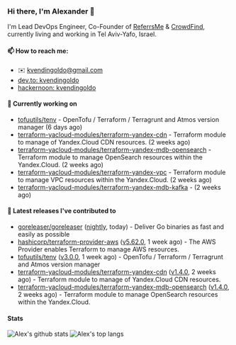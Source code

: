 ### Hi there, I'm Alexander 👋

I'm Lead DevOps Engineer, Co-Founder of [ReferrsMe](https://referrs.me/) & [CrowdFind](https://crowdfind.ai/), currently living and working in Tel Aviv-Yafo, Israel.

#### 📫 How to reach me:

- ✉️ kvendingoldo@gmail.com
- [dev.to: kvendingoldo](https://dev.to/kvendingoldo)
- [hackernoon: kvendingoldo](https://hackernoon.com/u/kvendingoldo)

#### 👷 Currently working on


- [tofuutils/tenv](https://github.com/tofuutils/tenv) - OpenTofu / Terraform / Terragrunt and Atmos version manager (6 days ago)
- [terraform-yacloud-modules/terraform-yandex-cdn](https://github.com/terraform-yacloud-modules/terraform-yandex-cdn) - Terraform module to manage of Yandex.Cloud CDN resources. (2 weeks ago)
- [terraform-yacloud-modules/terraform-yandex-mdb-opensearch](https://github.com/terraform-yacloud-modules/terraform-yandex-mdb-opensearch) - Terraform module to manage OpenSearch resources within the Yandex.Cloud. (2 weeks ago)
- [terraform-yacloud-modules/terraform-yandex-vpc](https://github.com/terraform-yacloud-modules/terraform-yandex-vpc) - Terraform module to manage VPC resources within the Yandex.Cloud. (2 weeks ago)
- [terraform-yacloud-modules/terraform-yandex-mdb-kafka](https://github.com/terraform-yacloud-modules/terraform-yandex-mdb-kafka) -  (2 weeks ago)

#### 🔭 Latest releases I've contributed to

- [goreleaser/goreleaser](https://github.com/goreleaser/goreleaser) ([nightly](https://github.com/goreleaser/goreleaser/releases/tag/nightly), today) - Deliver Go binaries as fast and easily as possible
- [hashicorp/terraform-provider-aws](https://github.com/hashicorp/terraform-provider-aws) ([v5.62.0](https://github.com/hashicorp/terraform-provider-aws/releases/tag/v5.62.0), 1 week ago) - The AWS Provider enables Terraform to manage AWS resources.
- [tofuutils/tenv](https://github.com/tofuutils/tenv) ([v3.0.0](https://github.com/tofuutils/tenv/releases/tag/v3.0.0), 1 week ago) - OpenTofu / Terraform / Terragrunt and Atmos version manager
- [terraform-yacloud-modules/terraform-yandex-cdn](https://github.com/terraform-yacloud-modules/terraform-yandex-cdn) ([v1.4.0](https://github.com/terraform-yacloud-modules/terraform-yandex-cdn/releases/tag/v1.4.0), 2 weeks ago) - Terraform module to manage of Yandex.Cloud CDN resources.
- [terraform-yacloud-modules/terraform-yandex-mdb-opensearch](https://github.com/terraform-yacloud-modules/terraform-yandex-mdb-opensearch) ([v1.4.0](https://github.com/terraform-yacloud-modules/terraform-yandex-mdb-opensearch/releases/tag/v1.4.0), 2 weeks ago) - Terraform module to manage OpenSearch resources within the Yandex.Cloud.

#### Stats

![Alex's github stats](https://github-readme-stats.vercel.app/api?username=kvendingoldo&show_icons=true&theme=default&disable_animations=true&count_private=true&hide_rank=true&include_all_commits=true&custom_title=GitHub%20Stats&line_height=20)
![Alex's top langs](https://github-readme-stats.vercel.app/api/top-langs/?username=kvendingoldo&hide=tex,html,hcl,css,jupyter%20notebook&layout=compact)

